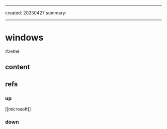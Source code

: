 ___
created: 20250427
summary:
___

# windows

#zettel

## content

## refs

### up

[[microsoft]]

### down